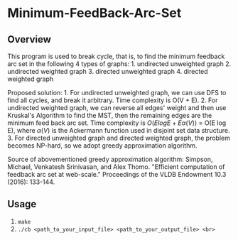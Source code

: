 # Minimum-FeedBack-Arc-Set

## Overview

This program is used to break cycle, that is, to find the minimum feedback arc set in the following 4 types of graphs: 
        1. undirected unweighted graph 
        2. undirected weighted graph
        3. directed unweighted graph
        4. directed weighted graph

Proposed solution:
    1. For undirected unweighted graph, we can use DFS to find all cycles, and break it arbitrary. Time complexity is O(V + E).
    2. For undirected weighted graph, we can reverse all edges' weight and then use Kruskal's Algorithm to find the MST, then 
    the remaining edges are the minimum feed back arc set. Time complexity is $O(E log E + E \alpha(V))$ = O(E log E), where $\alpha(V)$ is the Ackermann function used in disjoint set data structure.
    3. For directed unweighted graph and directed weighted graph, the problem becomes NP-hard, so we adopt greedy approximation algorithm. 
    
Source of abovementioned greedy approximation algorithm: Simpson, Michael, Venkatesh Srinivasan, and Alex Thomo. "Efficient computation of feedback arc set at web-scale." Proceedings of the VLDB Endowment 10.3 (2016): 133-144.


## Usage

1. `make`
2. `./cb <path_to_your_input_file> <path_to_your_output_file> <br>`

